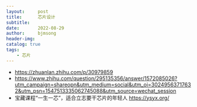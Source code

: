 ```yaml
---
layout:     post
title:      芯片设计
subtitle:   
date:       2022-08-29
author:     bjmsong
header-img: 
catalog: true
tags:
    - 芯片
---
```

- https://zhuanlan.zhihu.com/p/30979859
- https://www.zhihu.com/question/295135356/answer/1572085026?utm_campaign=shareopn&utm_medium=social&utm_oi=30249563717632&utm_psn=1547513335062745088&utm_source=wechat_session
- 宝藏课程“一生一芯”，适合立志要干芯片的年轻人 https://ysyx.org/

